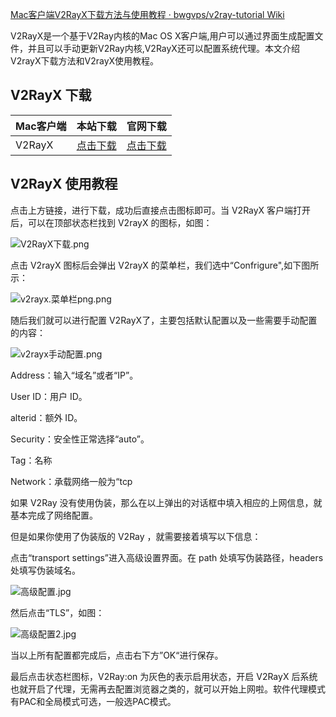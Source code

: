 [Mac客户端V2RayX下载方法与使用教程 · bwgvps/v2ray-tutorial Wiki](https://github.com/bwgvps/v2ray-tutorial/wiki/Mac%E5%AE%A2%E6%88%B7%E7%AB%AFV2RayX%E4%B8%8B%E8%BD%BD%E6%96%B9%E6%B3%95%E4%B8%8E%E4%BD%BF%E7%94%A8%E6%95%99%E7%A8%8B)

V2RayX是一个基于V2Ray内核的Mac OS X客户端,用户可以通过界面生成配置文件，并且可以手动更新V2Ray内核,V2RayX还可以配置系统代理。本文介绍V2rayX下载方法和V2rayX使用教程。

## V2RayX 下载

| Mac客户端 | 本站下载 | 官网下载 |
| --- | --- | --- |
| V2RayX | [点击下载](https://github.com/bwgvps/v2ray-tutorial/tree/master/V2RayX) | [点击下载](https://github.com/Cenmrev/V2RayX/releases) |

## V2RayX 使用教程

点击上方链接，进行下载，成功后直接点击图标即可。当 V2RayX 客户端打开后，可以在顶部状态栏找到 V2rayX 的图标，如图：

![V2RayX下载.png](https://camo.githubusercontent.com/ee50d77526a75e4ce9318518587c1904d788bd90217a5429b666aaf10d9ecff5/68747470733a2f2f692e6c6f6c692e6e65742f323032312f30382f30322f6b764a4b483352496367426f7378352e706e67)

点击 V2rayX 图标后会弹出 V2rayX 的菜单栏，我们选中“Confrigure",如下图所示：

![v2rayx.菜单栏png.png](https://camo.githubusercontent.com/f53a748d7a80d44e62df06676d338a9a34fd9b4ea90d920d13d88695235e8430/68747470733a2f2f692e6c6f6c692e6e65742f323032312f30382f30322f774973575a674f477963644c416d752e706e67)

随后我们就可以进行配置 V2RayX了，主要包括默认配置以及一些需要手动配置的内容：

![v2rayx手动配置.png](https://camo.githubusercontent.com/d9388c58056b2babfb9255ea7a67e09158ff9c6c3590466d30862986f161e94a/68747470733a2f2f692e6c6f6c692e6e65742f323032312f30382f30322f3775706f56356761726434495569312e706e67)

Address：输入“域名”或者“IP”。

User ID：用户 ID。

alterid：额外 ID。

Security：安全性正常选择“auto”。

Tag：名称

Network：承载网络一般为“tcp

如果 V2Ray 没有使用伪装，那么在以上弹出的对话框中填入相应的上网信息，就基本完成了网络配置。

但是如果你使用了伪装版的 V2Ray ，就需要接着填写以下信息：

点击“transport settings”进入高级设置界面。在 path 处填写伪装路径，headers 处填写伪装域名。

![高级配置.jpg](https://camo.githubusercontent.com/ac43362267b84315a1065d1acaa6b32f1c1df9e3ce8043149253f5ef9b36d226/68747470733a2f2f692e6c6f6c692e6e65742f323032312f30382f30322f456352726138544b553631645653682e6a7067)

然后点击“TLS”，如图：

![高级配置2.jpg](https://camo.githubusercontent.com/2230ce33f16c0dfda758ddccd84f8f06eacbc08ee135c9ff5a8223e385144cf8/68747470733a2f2f692e6c6f6c692e6e65742f323032312f30382f30322f71774a3565646e67466f7649376d612e6a7067)

当以上所有配置都完成后，点击右下方”OK“进行保存。

最后点击状态栏图标，V2Ray:on 为灰色的表示启用状态，开启 V2RayX 后系统也就开启了代理，无需再去配置浏览器之类的，就可以开始上网啦。软件代理模式有PAC和全局模式可选，一般选PAC模式。
